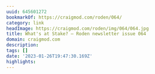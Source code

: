 ```yaml
---
uuid: 645601272
bookmarkOf: https://craigmod.com/roden/064/
category: link
headImage: https://craigmod.com/roden/img/064/064.jpg
title: What's at Stake? — Roden newsletter issue 064
domain: craigmod.com
description:
tags: []
date: '2023-01-26T19:47:30.169Z'
highlights:
---
```




